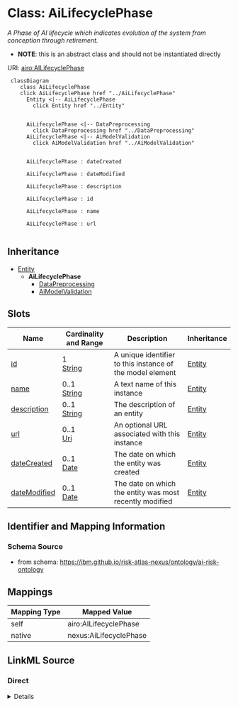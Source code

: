 

# Class: AiLifecyclePhase


_A Phase of AI lifecycle which indicates evolution of the system from conception through retirement._




* __NOTE__: this is an abstract class and should not be instantiated directly


URI: [airo:AILifecyclePhase](https://w3id.org/airo#AILifecyclePhase)






```mermaid
 classDiagram
    class AiLifecyclePhase
    click AiLifecyclePhase href "../AiLifecyclePhase"
      Entity <|-- AiLifecyclePhase
        click Entity href "../Entity"


      AiLifecyclePhase <|-- DataPreprocessing
        click DataPreprocessing href "../DataPreprocessing"
      AiLifecyclePhase <|-- AiModelValidation
        click AiModelValidation href "../AiModelValidation"


      AiLifecyclePhase : dateCreated

      AiLifecyclePhase : dateModified

      AiLifecyclePhase : description

      AiLifecyclePhase : id

      AiLifecyclePhase : name

      AiLifecyclePhase : url


```





## Inheritance
* [Entity](Entity.md)
    * **AiLifecyclePhase**
        * [DataPreprocessing](DataPreprocessing.md)
        * [AiModelValidation](AiModelValidation.md)



## Slots

| Name | Cardinality and Range | Description | Inheritance |
| ---  | --- | --- | --- |
| [id](id.md) | 1 <br/> [String](String.md) | A unique identifier to this instance of the model element | [Entity](Entity.md) |
| [name](name.md) | 0..1 <br/> [String](String.md) | A text name of this instance | [Entity](Entity.md) |
| [description](description.md) | 0..1 <br/> [String](String.md) | The description of an entity | [Entity](Entity.md) |
| [url](url.md) | 0..1 <br/> [Uri](Uri.md) | An optional URL associated with this instance | [Entity](Entity.md) |
| [dateCreated](dateCreated.md) | 0..1 <br/> [Date](Date.md) | The date on which the entity was created | [Entity](Entity.md) |
| [dateModified](dateModified.md) | 0..1 <br/> [Date](Date.md) | The date on which the entity was most recently modified | [Entity](Entity.md) |









## Identifier and Mapping Information







### Schema Source


* from schema: https://ibm.github.io/risk-atlas-nexus/ontology/ai-risk-ontology




## Mappings

| Mapping Type | Mapped Value |
| ---  | ---  |
| self | airo:AILifecyclePhase |
| native | nexus:AiLifecyclePhase |







## LinkML Source

<!-- TODO: investigate https://stackoverflow.com/questions/37606292/how-to-create-tabbed-code-blocks-in-mkdocs-or-sphinx -->

### Direct

<details>
```yaml
name: AiLifecyclePhase
description: A Phase of AI lifecycle which indicates evolution of the system from
  conception through retirement.
from_schema: https://ibm.github.io/risk-atlas-nexus/ontology/ai-risk-ontology
is_a: Entity
abstract: true
class_uri: airo:AILifecyclePhase

```
</details>

### Induced

<details>
```yaml
name: AiLifecyclePhase
description: A Phase of AI lifecycle which indicates evolution of the system from
  conception through retirement.
from_schema: https://ibm.github.io/risk-atlas-nexus/ontology/ai-risk-ontology
is_a: Entity
abstract: true
attributes:
  id:
    name: id
    description: A unique identifier to this instance of the model element. Example
      identifiers include UUID, URI, URN, etc.
    from_schema: https://ibm.github.io/risk-atlas-nexus/ontology/ai-risk-ontology
    rank: 1000
    slot_uri: schema:identifier
    identifier: true
    alias: id
    owner: AiLifecyclePhase
    domain_of:
    - Entity
    range: string
    required: true
  name:
    name: name
    description: A text name of this instance.
    from_schema: https://ibm.github.io/risk-atlas-nexus/ontology/ai-risk-ontology
    rank: 1000
    slot_uri: schema:name
    alias: name
    owner: AiLifecyclePhase
    domain_of:
    - Entity
    - BenchmarkMetadataCard
    range: string
  description:
    name: description
    description: The description of an entity
    from_schema: https://ibm.github.io/risk-atlas-nexus/ontology/ai-risk-ontology
    rank: 1000
    slot_uri: schema:description
    alias: description
    owner: AiLifecyclePhase
    domain_of:
    - Entity
    range: string
  url:
    name: url
    description: An optional URL associated with this instance.
    from_schema: https://ibm.github.io/risk-atlas-nexus/ontology/ai-risk-ontology
    rank: 1000
    slot_uri: schema:url
    alias: url
    owner: AiLifecyclePhase
    domain_of:
    - Entity
    range: uri
  dateCreated:
    name: dateCreated
    description: The date on which the entity was created.
    from_schema: https://ibm.github.io/risk-atlas-nexus/ontology/ai-risk-ontology
    rank: 1000
    slot_uri: schema:dateCreated
    alias: dateCreated
    owner: AiLifecyclePhase
    domain_of:
    - Entity
    range: date
    required: false
  dateModified:
    name: dateModified
    description: The date on which the entity was most recently modified.
    from_schema: https://ibm.github.io/risk-atlas-nexus/ontology/ai-risk-ontology
    rank: 1000
    slot_uri: schema:dateModified
    alias: dateModified
    owner: AiLifecyclePhase
    domain_of:
    - Entity
    range: date
    required: false
class_uri: airo:AILifecyclePhase

```
</details>
